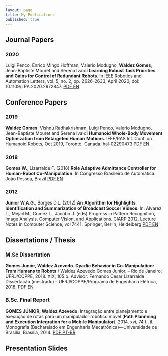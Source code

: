 ```yaml
---
layout: page
title: My Publications
published: true
---
```

## Journal Papers
### 2020
Luigi Penco, Enrico Mingo Hoffman, Valerio Modugno, **Waldez Gomes**, Jean-Baptiste Mouret and Serena Ivaldi
**Learning Robust Task Priorities and Gains for Control of Redundant Robots**. in IEEE Robotics and Automation Letters, vol. 5, no. 2, pp. 2626-2633, April 2020, doi: 10.1109/LRA.2020.2972847.
[PDF EN](https://hal.inria.fr/hal-02456663/document) 

## Conference Papers
### 2019

**Waldez Gomes**, Vishnu Radhakrishnan, Luigi Penco, Valerio Modugno, Jean-Baptiste Mouret and Serena Ivaldi
**Humanoid Whole-Body Movement Optimization from Retargeted Human Motions**. IEEE/RAS Int.
Conf. on Humanoid Robots, Oct 2019, Toronto, Canada. hal-02290473 [PDF EN](https://hal.archives-ouvertes.fr/hal-02290473/document)

### 2018

**Gomes W.**, Lizarralde F. (2018) **Role Adaptive Admittance Controller for Human-Robot Co-Manipulation**. In Congresso Brasileiro de Automática. João Pessoa, Brazil [PDF EN](https://ssl4799.websiteseguro.com/swge5/PROCEEDINGS/PDF/CBA2018-1138.pdf)

### 2012

**Junior W.A.G.**, Borges D.L. (2012) **An Algorithm for Highlights Identification and Summarization of Broadcast Soccer Videos**. In: Alvarez L., Mejail M., Gomez L., Jacobo J. (eds) Progress in Pattern Recognition, Image Analysis, Computer Vision, and Applications. CIARP 2012. Lecture Notes in Computer Science, vol 7441. Springer, Berlin, Heidelberg [PDF EN](https://link.springer.com/content/pdf/10.1007%2F978-3-642-33275-3_106.pdf)

## Dissertations / Thesis

### M.Sc Dissertation

**Gomes Junior, Waldez Azevedo**. **Dyadic Behavior in Co-Manipulation:  From Humans to Robots** / Waldez Azevedo Gomes Junior. – Rio de Janeiro: UFRJ/COPPE, 2018. XIX, 105 p. Advisor: Fernando Cesar Lizarralde Dissertação (mestrado) – UFRJ/COPPE/Programa de Engenharia Elétrica, 2018. [PDF EN](http://www.pee.ufrj.br/index.php/pt/producao-academica/dissertacoes-de-mestrado/2018/2016033268-dyadic-behavior-in-co-manipulation-from-humans-to-robots/file)

### B.Sc. Final Report

**GOMES JÚNIOR, Waldez Azevedo**. Integração entre planejamento e execução de rotas para um manipulador robótico móvel (**Path Plannning and Execution Integration for a Mobile Manipulator**). 2014. xvi, 74 f., il. Monografia (Bacharelado em Engenharia Mecatrônica)—Universidade de Brasília, Brasília, 2014. [PDF PT-BR](http://bdm.unb.br/bitstream/10483/15054/1/2014_WaldezAzevedoGomesJunior_tcc.pdf)


## Presentation Slides
